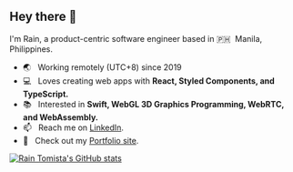 ## Hey there 👋

I'm Rain, a product-centric software engineer based in 🇵🇭 &nbsp;Manila, Philippines.

- 🌏 &nbsp; Working remotely (UTC+8) since 2019
- 💻 &nbsp; Loves creating web apps with **React, Styled Components, and TypeScript.**
- 📚 &nbsp; Interested in **Swift, WebGL 3D Graphics Programming, WebRTC, and WebAssembly.**
- 📫 &nbsp; Reach me on [LinkedIn](https://www.linkedin.com/in/raintomista).
- 📣 &nbsp; Check out my [Portfolio site](http://raintomista.github.io/).

[![Rain Tomista's GitHub stats](https://github-readme-stats.vercel.app/api?username=raintomista&count_private=true&show_icons=true&hide_title=true)](https://github.com/anuraghazra/github-readme-stats)

<!--
**raintomista/raintomista** is a ✨ _special_ ✨ repository because its `README.md` (this file) appears on your GitHub profile.

Here are some ideas to get you started:

- 🔭 I’m currently working on ...
- 🌱 I’m currently learning ...
- 👯 I’m looking to collaborate on ...
- 🤔 I’m looking for help with ...
- 💬 Ask me about ...
- 📫 How to reach me: ...
- 😄 Pronouns: ...
- ⚡ Fun fact: ...
-->
